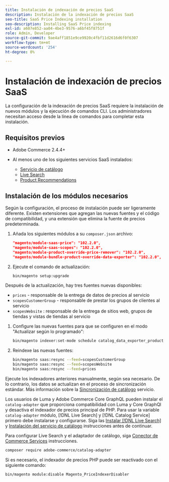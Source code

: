 ```yaml
---
title: Instalación de indexación de precios SaaS
description: Instalación de la indexación de precios SaaS
seo-title: SaaS Price Indexing installation
seo-description: Installing SaaS Price indexing
exl-id: a607e852-aa04-4be3-9576-a6bf45f8751f
role: Admin, Developer
source-git-commit: 9ae4aff1851e9ce9920c4fbf11d2616d6f0f6307
workflow-type: tm+mt
source-wordcount: '254'
ht-degree: 0%

---
```


# Instalación de indexación de precios SaaS

La configuración de la indexación de precios SaaS requiere la instalación de nuevos módulos y la ejecución de comandos CLI. Los administradores necesitan acceso desde la línea de comandos para completar esta instalación.

## Requisitos previos

* Adobe Commerce 2.4.4+
* Al menos uno de los siguientes servicios SaaS instalados:

   * [Servicio de catálogo](../catalog-service/overview.md)
   * [Live Search](../live-search/guide-overview.md)
   * [Product Recommendations](../product-recommendations/guide-overview.md)

## Instalación de los módulos necesarios

Según la configuración, el proceso de instalación puede ser ligeramente diferente.
Existen extensiones que agregan las nuevas fuentes y el código de compatibilidad, y una extensión que elimina la fuente de precios predeterminada.

1. Añada los siguientes módulos a su `composer.json` archivo:

   ```json
   "magento/module-saas-price": "102.2.0",
   "magento/module-saas-scopes": "102.2.0",
   "magento/module-product-override-price-remover": "102.2.0",
   "magento/module-bundle-product-override-data-exporter": "102.2.0",
   ```

1. Ejecute el comando de actualización:

   ```bash
   bin/magento setup:upgrade
   ```

Después de la actualización, hay tres fuentes nuevas disponibles:

* `prices` - responsable de la entrega de datos de precios al servicio
* `scopesCustomerGroup` - responsable de prestar los grupos de clientes al servicio
* `scopesWebsite` : responsable de la entrega de sitios web, grupos de tiendas y vistas de tiendas al servicio


1. Configure las nuevas fuentes para que se configuren en el modo &quot;Actualizar según lo programado&quot;:

   ```bash
   bin/magento indexer:set-mode schedule catalog_data_exporter_product_prices scopes_customergroup_data_exporter scopes_website_data_exporter
   ```

1. Reindexe las nuevas fuentes:

   ```bash
   bin/magento saas:resync --feed=scopesCustomerGroup
   bin/magento saas:resync --feed=scopesWebsite
   bin/magento saas:resync --feed=prices
   ```

Ejecute los indexadores anteriores manualmente, según sea necesario. De lo contrario, los datos se actualizan en el proceso de sincronización estándar. Más información sobre la [Sincronización de catálogo](../landing/catalog-sync.md) servicio.

Los usuarios de Luma y Adobe Commerce Core GraphQL pueden instalar el `catalog-adapter` que proporciona compatibilidad con Luma y Core GraphQl y desactiva el indexador de precios principal de PHP.
Para usar la variable `catalog-adapter` módulo, [!DNL Live Search] y [!DNL Catalog Service] primero debe instalarse y configurarse. Siga las [Instalar [!DNL Live Search]](../live-search/install.md) y [Instalación del servicio de catálogo](../catalog-service/installation.md) instrucciones antes de continuar.

Para configurar Live Search y el adaptador de catálogo, siga [Conector de Commerce Services](https://experienceleague.adobe.com/docs/commerce-merchant-services/user-guides/integration-services/saas.html?lang=en) instrucciones.

```bash
composer require adobe-commerce/catalog-adapter
```

Si es necesario, el indexador de precios PHP puede ser reactivado con el siguiente comando:

```bash
bin/magento module:disable Magento_PriceIndexerDisabler
```
